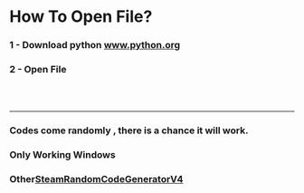 <h1>How To Open File?</h1>
<h3>1 - Download python <a href="https://www.python.org">www.python.org</a></h3>
<h3>2 - Open File </h3>
<br>
<br>
<hr>
<h3>Codes come randomly , there is a chance it will work.</h3>
<h3>Only Working Windows</h3>
<h3>Other<a href="https://github.com/TheLorexxx/SteamRandomCodeGeneratorV4">SteamRandomCodeGeneratorV4</a></h3>
